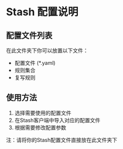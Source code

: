 # Stash 配置说明

## 配置文件列表

在此文件夹下你可以放置以下文件：
- 配置文件 (*.yaml)
- 规则集合
- 复写规则

## 使用方法

1. 选择需要使用的配置文件
2. 在Stash客户端中导入对应的配置文件
3. 根据需要修改配置参数

注：请将你的Stash配置文件直接放在此文件夹下
